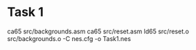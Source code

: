 # Task 1
ca65 src/backgrounds.asm
ca65 src/reset.asm
ld65 src/reset.o src/backgrounds.o -C nes.cfg -o Task1.nes